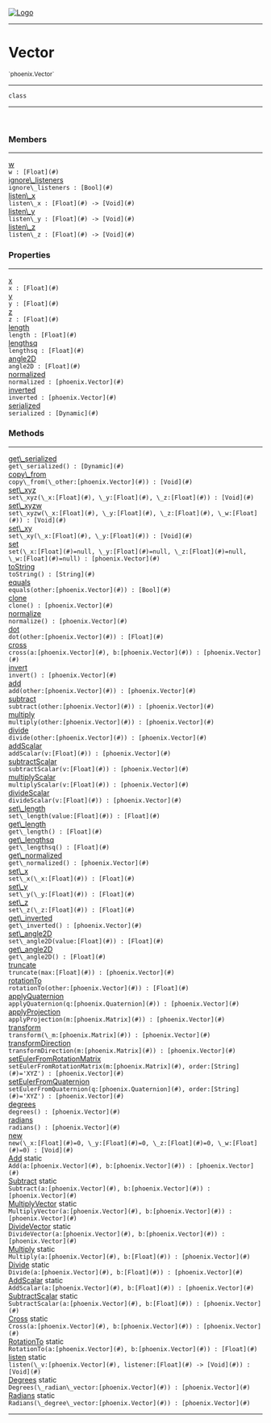 
[![Logo](../../images/logo.png)](../../api/index.html)

---



<h1>Vector</h1>
<small>`phoenix.Vector`</small>



---

`class`

---

&nbsp;
&nbsp;



<h3>Members</h3> <hr/><span class="member apipage">
                <a name="w"><a class="lift" href="#w">w</a></a><div class="clear"></div><code class="signature apipage">w : [Float](#)</code><br/></span>
            <span class="small_desc_flat"></span><span class="member apipage">
                <a name="ignore_listeners"><a class="lift" href="#ignore_listeners">ignore\_listeners</a></a><div class="clear"></div><code class="signature apipage">ignore\_listeners : [Bool](#)</code><br/></span>
            <span class="small_desc_flat"></span><span class="member apipage">
                <a name="listen_x"><a class="lift" href="#listen_x">listen\_x</a></a><div class="clear"></div><code class="signature apipage">listen\_x : [Float](#)&nbsp;-&gt; [Void](#)</code><br/></span>
            <span class="small_desc_flat"></span><span class="member apipage">
                <a name="listen_y"><a class="lift" href="#listen_y">listen\_y</a></a><div class="clear"></div><code class="signature apipage">listen\_y : [Float](#)&nbsp;-&gt; [Void](#)</code><br/></span>
            <span class="small_desc_flat"></span><span class="member apipage">
                <a name="listen_z"><a class="lift" href="#listen_z">listen\_z</a></a><div class="clear"></div><code class="signature apipage">listen\_z : [Float](#)&nbsp;-&gt; [Void](#)</code><br/></span>
            <span class="small_desc_flat"></span>



<h3>Properties</h3> <hr/><span class="member apipage">
                <a name="x"><a class="lift" href="#x">x</a></a> <div class="clear"></div><code class="signature apipage">x : [Float](#)</code><br/></span>
            <span class="small_desc_flat"></span><span class="member apipage">
                <a name="y"><a class="lift" href="#y">y</a></a> <div class="clear"></div><code class="signature apipage">y : [Float](#)</code><br/></span>
            <span class="small_desc_flat"></span><span class="member apipage">
                <a name="z"><a class="lift" href="#z">z</a></a> <div class="clear"></div><code class="signature apipage">z : [Float](#)</code><br/></span>
            <span class="small_desc_flat"></span><span class="member apipage">
                <a name="length"><a class="lift" href="#length">length</a></a> <div class="clear"></div><code class="signature apipage">length : [Float](#)</code><br/></span>
            <span class="small_desc_flat"></span><span class="member apipage">
                <a name="lengthsq"><a class="lift" href="#lengthsq">lengthsq</a></a> <div class="clear"></div><code class="signature apipage">lengthsq : [Float](#)</code><br/></span>
            <span class="small_desc_flat"></span><span class="member apipage">
                <a name="angle2D"><a class="lift" href="#angle2D">angle2D</a></a> <div class="clear"></div><code class="signature apipage">angle2D : [Float](#)</code><br/></span>
            <span class="small_desc_flat"></span><span class="member apipage">
                <a name="normalized"><a class="lift" href="#normalized">normalized</a></a> <div class="clear"></div><code class="signature apipage">normalized : [phoenix.Vector](#)</code><br/></span>
            <span class="small_desc_flat"></span><span class="member apipage">
                <a name="inverted"><a class="lift" href="#inverted">inverted</a></a> <div class="clear"></div><code class="signature apipage">inverted : [phoenix.Vector](#)</code><br/></span>
            <span class="small_desc_flat"></span><span class="member apipage">
                <a name="serialized"><a class="lift" href="#serialized">serialized</a></a> <div class="clear"></div><code class="signature apipage">serialized : [Dynamic](#)</code><br/></span>
            <span class="small_desc_flat"></span>



<h3>Methods</h3> <hr/><span class="method apipage">
            <a name="get_serialized"><a class="lift" href="#get_serialized">get\_serialized</a></a> <div class="clear"></div><code class="signature apipage">get\_serialized() : [Dynamic](#)</code><br/><span class="small_desc_flat"></span>
        </span>
    <span class="method apipage">
            <a name="copy_from"><a class="lift" href="#copy_from">copy\_from</a></a> <div class="clear"></div><code class="signature apipage">copy\_from(\_other:[phoenix.Vector](#)<span></span>) : [Void](#)</code><br/><span class="small_desc_flat"></span>
        </span>
    <span class="method apipage">
            <a name="set_xyz"><a class="lift" href="#set_xyz">set\_xyz</a></a> <div class="clear"></div><code class="signature apipage">set\_xyz(\_x:[Float](#)<span></span>, \_y:[Float](#)<span></span>, \_z:[Float](#)<span></span>) : [Void](#)</code><br/><span class="small_desc_flat"></span>
        </span>
    <span class="method apipage">
            <a name="set_xyzw"><a class="lift" href="#set_xyzw">set\_xyzw</a></a> <div class="clear"></div><code class="signature apipage">set\_xyzw(\_x:[Float](#)<span></span>, \_y:[Float](#)<span></span>, \_z:[Float](#)<span></span>, \_w:[Float](#)<span></span>) : [Void](#)</code><br/><span class="small_desc_flat"></span>
        </span>
    <span class="method apipage">
            <a name="set_xy"><a class="lift" href="#set_xy">set\_xy</a></a> <div class="clear"></div><code class="signature apipage">set\_xy(\_x:[Float](#)<span></span>, \_y:[Float](#)<span></span>) : [Void](#)</code><br/><span class="small_desc_flat"></span>
        </span>
    <span class="method apipage">
            <a name="set"><a class="lift" href="#set">set</a></a> <div class="clear"></div><code class="signature apipage">set(\_x:[Float](#)<span>=null</span>, \_y:[Float](#)<span>=null</span>, \_z:[Float](#)<span>=null</span>, \_w:[Float](#)<span>=null</span>) : [phoenix.Vector](#)</code><br/><span class="small_desc_flat"></span>
        </span>
    <span class="method apipage">
            <a name="toString"><a class="lift" href="#toString">toString</a></a> <div class="clear"></div><code class="signature apipage">toString() : [String](#)</code><br/><span class="small_desc_flat"></span>
        </span>
    <span class="method apipage">
            <a name="equals"><a class="lift" href="#equals">equals</a></a> <div class="clear"></div><code class="signature apipage">equals(other:[phoenix.Vector](#)<span></span>) : [Bool](#)</code><br/><span class="small_desc_flat"></span>
        </span>
    <span class="method apipage">
            <a name="clone"><a class="lift" href="#clone">clone</a></a> <div class="clear"></div><code class="signature apipage">clone() : [phoenix.Vector](#)</code><br/><span class="small_desc_flat"></span>
        </span>
    <span class="method apipage">
            <a name="normalize"><a class="lift" href="#normalize">normalize</a></a> <div class="clear"></div><code class="signature apipage">normalize() : [phoenix.Vector](#)</code><br/><span class="small_desc_flat"></span>
        </span>
    <span class="method apipage">
            <a name="dot"><a class="lift" href="#dot">dot</a></a> <div class="clear"></div><code class="signature apipage">dot(other:[phoenix.Vector](#)<span></span>) : [Float](#)</code><br/><span class="small_desc_flat"></span>
        </span>
    <span class="method apipage">
            <a name="cross"><a class="lift" href="#cross">cross</a></a> <div class="clear"></div><code class="signature apipage">cross(a:[phoenix.Vector](#)<span></span>, b:[phoenix.Vector](#)<span></span>) : [phoenix.Vector](#)</code><br/><span class="small_desc_flat"></span>
        </span>
    <span class="method apipage">
            <a name="invert"><a class="lift" href="#invert">invert</a></a> <div class="clear"></div><code class="signature apipage">invert() : [phoenix.Vector](#)</code><br/><span class="small_desc_flat"></span>
        </span>
    <span class="method apipage">
            <a name="add"><a class="lift" href="#add">add</a></a> <div class="clear"></div><code class="signature apipage">add(other:[phoenix.Vector](#)<span></span>) : [phoenix.Vector](#)</code><br/><span class="small_desc_flat"></span>
        </span>
    <span class="method apipage">
            <a name="subtract"><a class="lift" href="#subtract">subtract</a></a> <div class="clear"></div><code class="signature apipage">subtract(other:[phoenix.Vector](#)<span></span>) : [phoenix.Vector](#)</code><br/><span class="small_desc_flat"></span>
        </span>
    <span class="method apipage">
            <a name="multiply"><a class="lift" href="#multiply">multiply</a></a> <div class="clear"></div><code class="signature apipage">multiply(other:[phoenix.Vector](#)<span></span>) : [phoenix.Vector](#)</code><br/><span class="small_desc_flat"></span>
        </span>
    <span class="method apipage">
            <a name="divide"><a class="lift" href="#divide">divide</a></a> <div class="clear"></div><code class="signature apipage">divide(other:[phoenix.Vector](#)<span></span>) : [phoenix.Vector](#)</code><br/><span class="small_desc_flat"></span>
        </span>
    <span class="method apipage">
            <a name="addScalar"><a class="lift" href="#addScalar">addScalar</a></a> <div class="clear"></div><code class="signature apipage">addScalar(v:[Float](#)<span></span>) : [phoenix.Vector](#)</code><br/><span class="small_desc_flat"></span>
        </span>
    <span class="method apipage">
            <a name="subtractScalar"><a class="lift" href="#subtractScalar">subtractScalar</a></a> <div class="clear"></div><code class="signature apipage">subtractScalar(v:[Float](#)<span></span>) : [phoenix.Vector](#)</code><br/><span class="small_desc_flat"></span>
        </span>
    <span class="method apipage">
            <a name="multiplyScalar"><a class="lift" href="#multiplyScalar">multiplyScalar</a></a> <div class="clear"></div><code class="signature apipage">multiplyScalar(v:[Float](#)<span></span>) : [phoenix.Vector](#)</code><br/><span class="small_desc_flat"></span>
        </span>
    <span class="method apipage">
            <a name="divideScalar"><a class="lift" href="#divideScalar">divideScalar</a></a> <div class="clear"></div><code class="signature apipage">divideScalar(v:[Float](#)<span></span>) : [phoenix.Vector](#)</code><br/><span class="small_desc_flat"></span>
        </span>
    <span class="method apipage">
            <a name="set_length"><a class="lift" href="#set_length">set\_length</a></a> <div class="clear"></div><code class="signature apipage">set\_length(value:[Float](#)<span></span>) : [Float](#)</code><br/><span class="small_desc_flat"></span>
        </span>
    <span class="method apipage">
            <a name="get_length"><a class="lift" href="#get_length">get\_length</a></a> <div class="clear"></div><code class="signature apipage">get\_length() : [Float](#)</code><br/><span class="small_desc_flat"></span>
        </span>
    <span class="method apipage">
            <a name="get_lengthsq"><a class="lift" href="#get_lengthsq">get\_lengthsq</a></a> <div class="clear"></div><code class="signature apipage">get\_lengthsq() : [Float](#)</code><br/><span class="small_desc_flat"></span>
        </span>
    <span class="method apipage">
            <a name="get_normalized"><a class="lift" href="#get_normalized">get\_normalized</a></a> <div class="clear"></div><code class="signature apipage">get\_normalized() : [phoenix.Vector](#)</code><br/><span class="small_desc_flat"></span>
        </span>
    <span class="method apipage">
            <a name="set_x"><a class="lift" href="#set_x">set\_x</a></a> <div class="clear"></div><code class="signature apipage">set\_x(\_x:[Float](#)<span></span>) : [Float](#)</code><br/><span class="small_desc_flat"></span>
        </span>
    <span class="method apipage">
            <a name="set_y"><a class="lift" href="#set_y">set\_y</a></a> <div class="clear"></div><code class="signature apipage">set\_y(\_y:[Float](#)<span></span>) : [Float](#)</code><br/><span class="small_desc_flat"></span>
        </span>
    <span class="method apipage">
            <a name="set_z"><a class="lift" href="#set_z">set\_z</a></a> <div class="clear"></div><code class="signature apipage">set\_z(\_z:[Float](#)<span></span>) : [Float](#)</code><br/><span class="small_desc_flat"></span>
        </span>
    <span class="method apipage">
            <a name="get_inverted"><a class="lift" href="#get_inverted">get\_inverted</a></a> <div class="clear"></div><code class="signature apipage">get\_inverted() : [phoenix.Vector](#)</code><br/><span class="small_desc_flat"></span>
        </span>
    <span class="method apipage">
            <a name="set_angle2D"><a class="lift" href="#set_angle2D">set\_angle2D</a></a> <div class="clear"></div><code class="signature apipage">set\_angle2D(value:[Float](#)<span></span>) : [Float](#)</code><br/><span class="small_desc_flat"></span>
        </span>
    <span class="method apipage">
            <a name="get_angle2D"><a class="lift" href="#get_angle2D">get\_angle2D</a></a> <div class="clear"></div><code class="signature apipage">get\_angle2D() : [Float](#)</code><br/><span class="small_desc_flat"></span>
        </span>
    <span class="method apipage">
            <a name="truncate"><a class="lift" href="#truncate">truncate</a></a> <div class="clear"></div><code class="signature apipage">truncate(max:[Float](#)<span></span>) : [phoenix.Vector](#)</code><br/><span class="small_desc_flat"></span>
        </span>
    <span class="method apipage">
            <a name="rotationTo"><a class="lift" href="#rotationTo">rotationTo</a></a> <div class="clear"></div><code class="signature apipage">rotationTo(other:[phoenix.Vector](#)<span></span>) : [Float](#)</code><br/><span class="small_desc_flat"></span>
        </span>
    <span class="method apipage">
            <a name="applyQuaternion"><a class="lift" href="#applyQuaternion">applyQuaternion</a></a> <div class="clear"></div><code class="signature apipage">applyQuaternion(q:[phoenix.Quaternion](#)<span></span>) : [phoenix.Vector](#)</code><br/><span class="small_desc_flat"></span>
        </span>
    <span class="method apipage">
            <a name="applyProjection"><a class="lift" href="#applyProjection">applyProjection</a></a> <div class="clear"></div><code class="signature apipage">applyProjection(m:[phoenix.Matrix](#)<span></span>) : [phoenix.Vector](#)</code><br/><span class="small_desc_flat"></span>
        </span>
    <span class="method apipage">
            <a name="transform"><a class="lift" href="#transform">transform</a></a> <div class="clear"></div><code class="signature apipage">transform(\_m:[phoenix.Matrix](#)<span></span>) : [phoenix.Vector](#)</code><br/><span class="small_desc_flat"></span>
        </span>
    <span class="method apipage">
            <a name="transformDirection"><a class="lift" href="#transformDirection">transformDirection</a></a> <div class="clear"></div><code class="signature apipage">transformDirection(m:[phoenix.Matrix](#)<span></span>) : [phoenix.Vector](#)</code><br/><span class="small_desc_flat"></span>
        </span>
    <span class="method apipage">
            <a name="setEulerFromRotationMatrix"><a class="lift" href="#setEulerFromRotationMatrix">setEulerFromRotationMatrix</a></a> <div class="clear"></div><code class="signature apipage">setEulerFromRotationMatrix(m:[phoenix.Matrix](#)<span></span>, order:[String](#)<span>=&#x27;XYZ&#x27;</span>) : [phoenix.Vector](#)</code><br/><span class="small_desc_flat"></span>
        </span>
    <span class="method apipage">
            <a name="setEulerFromQuaternion"><a class="lift" href="#setEulerFromQuaternion">setEulerFromQuaternion</a></a> <div class="clear"></div><code class="signature apipage">setEulerFromQuaternion(q:[phoenix.Quaternion](#)<span></span>, order:[String](#)<span>=&#x27;XYZ&#x27;</span>) : [phoenix.Vector](#)</code><br/><span class="small_desc_flat"></span>
        </span>
    <span class="method apipage">
            <a name="degrees"><a class="lift" href="#degrees">degrees</a></a> <div class="clear"></div><code class="signature apipage">degrees() : [phoenix.Vector](#)</code><br/><span class="small_desc_flat"></span>
        </span>
    <span class="method apipage">
            <a name="radians"><a class="lift" href="#radians">radians</a></a> <div class="clear"></div><code class="signature apipage">radians() : [phoenix.Vector](#)</code><br/><span class="small_desc_flat"></span>
        </span>
    <span class="method apipage">
            <a name="new"><a class="lift" href="#new">new</a></a> <div class="clear"></div><code class="signature apipage">new(\_x:[Float](#)<span>=0</span>, \_y:[Float](#)<span>=0</span>, \_z:[Float](#)<span>=0</span>, \_w:[Float](#)<span>=0</span>) : [Void](#)</code><br/><span class="small_desc_flat"></span>
        </span>
    <span class="method apipage">
            <a name="Add"><a class="lift" href="#Add">Add</a></a> <span class="inline-block static">static</span><div class="clear"></div><code class="signature apipage">Add(a:[phoenix.Vector](#)<span></span>, b:[phoenix.Vector](#)<span></span>) : [phoenix.Vector](#)</code><br/><span class="small_desc_flat"></span>
        </span>
    <span class="method apipage">
            <a name="Subtract"><a class="lift" href="#Subtract">Subtract</a></a> <span class="inline-block static">static</span><div class="clear"></div><code class="signature apipage">Subtract(a:[phoenix.Vector](#)<span></span>, b:[phoenix.Vector](#)<span></span>) : [phoenix.Vector](#)</code><br/><span class="small_desc_flat"></span>
        </span>
    <span class="method apipage">
            <a name="MultiplyVector"><a class="lift" href="#MultiplyVector">MultiplyVector</a></a> <span class="inline-block static">static</span><div class="clear"></div><code class="signature apipage">MultiplyVector(a:[phoenix.Vector](#)<span></span>, b:[phoenix.Vector](#)<span></span>) : [phoenix.Vector](#)</code><br/><span class="small_desc_flat"></span>
        </span>
    <span class="method apipage">
            <a name="DivideVector"><a class="lift" href="#DivideVector">DivideVector</a></a> <span class="inline-block static">static</span><div class="clear"></div><code class="signature apipage">DivideVector(a:[phoenix.Vector](#)<span></span>, b:[phoenix.Vector](#)<span></span>) : [phoenix.Vector](#)</code><br/><span class="small_desc_flat"></span>
        </span>
    <span class="method apipage">
            <a name="Multiply"><a class="lift" href="#Multiply">Multiply</a></a> <span class="inline-block static">static</span><div class="clear"></div><code class="signature apipage">Multiply(a:[phoenix.Vector](#)<span></span>, b:[Float](#)<span></span>) : [phoenix.Vector](#)</code><br/><span class="small_desc_flat"></span>
        </span>
    <span class="method apipage">
            <a name="Divide"><a class="lift" href="#Divide">Divide</a></a> <span class="inline-block static">static</span><div class="clear"></div><code class="signature apipage">Divide(a:[phoenix.Vector](#)<span></span>, b:[Float](#)<span></span>) : [phoenix.Vector](#)</code><br/><span class="small_desc_flat"></span>
        </span>
    <span class="method apipage">
            <a name="AddScalar"><a class="lift" href="#AddScalar">AddScalar</a></a> <span class="inline-block static">static</span><div class="clear"></div><code class="signature apipage">AddScalar(a:[phoenix.Vector](#)<span></span>, b:[Float](#)<span></span>) : [phoenix.Vector](#)</code><br/><span class="small_desc_flat"></span>
        </span>
    <span class="method apipage">
            <a name="SubtractScalar"><a class="lift" href="#SubtractScalar">SubtractScalar</a></a> <span class="inline-block static">static</span><div class="clear"></div><code class="signature apipage">SubtractScalar(a:[phoenix.Vector](#)<span></span>, b:[Float](#)<span></span>) : [phoenix.Vector](#)</code><br/><span class="small_desc_flat"></span>
        </span>
    <span class="method apipage">
            <a name="Cross"><a class="lift" href="#Cross">Cross</a></a> <span class="inline-block static">static</span><div class="clear"></div><code class="signature apipage">Cross(a:[phoenix.Vector](#)<span></span>, b:[phoenix.Vector](#)<span></span>) : [phoenix.Vector](#)</code><br/><span class="small_desc_flat"></span>
        </span>
    <span class="method apipage">
            <a name="RotationTo"><a class="lift" href="#RotationTo">RotationTo</a></a> <span class="inline-block static">static</span><div class="clear"></div><code class="signature apipage">RotationTo(a:[phoenix.Vector](#)<span></span>, b:[phoenix.Vector](#)<span></span>) : [Float](#)</code><br/><span class="small_desc_flat"></span>
        </span>
    <span class="method apipage">
            <a name="listen"><a class="lift" href="#listen">listen</a></a> <span class="inline-block static">static</span><div class="clear"></div><code class="signature apipage">listen(\_v:[phoenix.Vector](#)<span></span>, listener:[Float](#)&nbsp;-&gt; [Void](#)<span></span>) : [Void](#)</code><br/><span class="small_desc_flat"></span>
        </span>
    <span class="method apipage">
            <a name="Degrees"><a class="lift" href="#Degrees">Degrees</a></a> <span class="inline-block static">static</span><div class="clear"></div><code class="signature apipage">Degrees(\_radian\_vector:[phoenix.Vector](#)<span></span>) : [phoenix.Vector](#)</code><br/><span class="small_desc_flat"></span>
        </span>
    <span class="method apipage">
            <a name="Radians"><a class="lift" href="#Radians">Radians</a></a> <span class="inline-block static">static</span><div class="clear"></div><code class="signature apipage">Radians(\_degree\_vector:[phoenix.Vector](#)<span></span>) : [phoenix.Vector](#)</code><br/><span class="small_desc_flat"></span>
        </span>
    





---

&nbsp;
&nbsp;
&nbsp;
&nbsp;